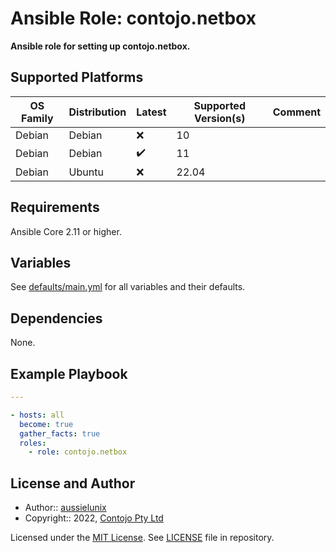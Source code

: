 # Ansible Role: contojo.netbox

**Ansible role for setting up contojo.netbox.**

## Supported Platforms

| OS Family | Distribution  | Latest | Supported Version(s) | Comment |
|-----------|---------------|--------|----------------------|---------|
| Debian    | Debian        | :x: | 10 | |
| Debian    | Debian        | :heavy_check_mark: | 11 | |
| Debian    | Ubuntu        | :x: | 22.04 | |

## Requirements

Ansible Core 2.11 or higher.

## Variables

See [defaults/main.yml](defaults/main.yml) for all variables and their defaults.

## Dependencies

None.

## Example Playbook

```yaml
---

- hosts: all
  become: true
  gather_facts: true
  roles:
    - role: contojo.netbox
```

## License and Author

- Author:: [aussielunix](https://gitlab.com/aussielunix/)
- Copyright:: 2022, [Contojo Pty Ltd](https://gitlab.com/aussielunix/)

Licensed under the [MIT License](https://opensource.org/licenses/MIT).
See [LICENSE](https://gitlab.com/aussielunix/ansible/ansible-role-netbox/blob/main/LICENSE) file in repository.
